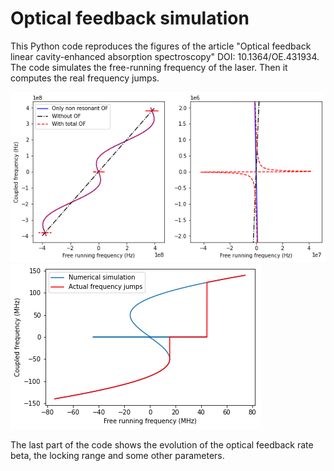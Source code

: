 # Optical feedback simulation

This Python code reproduces the figures of the article "Optical feedback linear cavity-enhanced absorption spectroscopy" DOI: 10.1364/OE.431934. 
The code simulates the free-running frequency of the laser. Then it computes the real frequency jumps.

![Free running frequency](https://github.com/MaloBriend/optical_feedback_simulation/blob/main/free_running_frequency.png?raw=true)
![Free running frequency](https://github.com/MaloBriend/optical_feedback_simulation/blob/main/frequency_jumps.png?raw=true)

The last part of the code shows the evolution of the optical feedback rate beta, the locking range and some other parameters.
